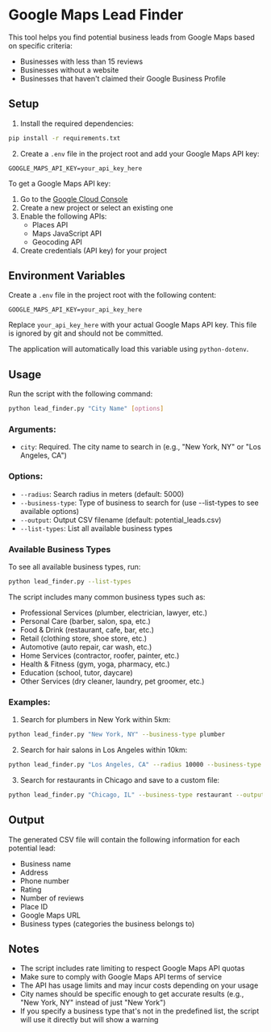 # Google Maps Lead Finder

This tool helps you find potential business leads from Google Maps based on specific criteria:
- Businesses with less than 15 reviews
- Businesses without a website
- Businesses that haven't claimed their Google Business Profile

## Setup

1. Install the required dependencies:
```bash
pip install -r requirements.txt
```

2. Create a `.env` file in the project root and add your Google Maps API key:
```
GOOGLE_MAPS_API_KEY=your_api_key_here
```

To get a Google Maps API key:
1. Go to the [Google Cloud Console](https://console.cloud.google.com/)
2. Create a new project or select an existing one
3. Enable the following APIs:
   - Places API
   - Maps JavaScript API
   - Geocoding API
4. Create credentials (API key) for your project

## Environment Variables

Create a `.env` file in the project root with the following content:

```
GOOGLE_MAPS_API_KEY=your_api_key_here
```

Replace `your_api_key_here` with your actual Google Maps API key. This file is ignored by git and should not be committed.

The application will automatically load this variable using `python-dotenv`.

## Usage

Run the script with the following command:

```bash
python lead_finder.py "City Name" [options]
```

### Arguments:
- `city`: Required. The city name to search in (e.g., "New York, NY" or "Los Angeles, CA")

### Options:
- `--radius`: Search radius in meters (default: 5000)
- `--business-type`: Type of business to search for (use --list-types to see available options)
- `--output`: Output CSV filename (default: potential_leads.csv)
- `--list-types`: List all available business types

### Available Business Types

To see all available business types, run:
```bash
python lead_finder.py --list-types
```

The script includes many common business types such as:
- Professional Services (plumber, electrician, lawyer, etc.)
- Personal Care (barber, salon, spa, etc.)
- Food & Drink (restaurant, cafe, bar, etc.)
- Retail (clothing store, shoe store, etc.)
- Automotive (auto repair, car wash, etc.)
- Home Services (contractor, roofer, painter, etc.)
- Health & Fitness (gym, yoga, pharmacy, etc.)
- Education (school, tutor, daycare)
- Other Services (dry cleaner, laundry, pet groomer, etc.)

### Examples:

1. Search for plumbers in New York within 5km:
```bash
python lead_finder.py "New York, NY" --business-type plumber
```

2. Search for hair salons in Los Angeles within 10km:
```bash
python lead_finder.py "Los Angeles, CA" --radius 10000 --business-type salon
```

3. Search for restaurants in Chicago and save to a custom file:
```bash
python lead_finder.py "Chicago, IL" --business-type restaurant --output chicago_restaurants.csv
```

## Output

The generated CSV file will contain the following information for each potential lead:
- Business name
- Address
- Phone number
- Rating
- Number of reviews
- Place ID
- Google Maps URL
- Business types (categories the business belongs to)

## Notes

- The script includes rate limiting to respect Google Maps API quotas
- Make sure to comply with Google Maps API terms of service
- The API has usage limits and may incur costs depending on your usage
- City names should be specific enough to get accurate results (e.g., "New York, NY" instead of just "New York")
- If you specify a business type that's not in the predefined list, the script will use it directly but will show a warning 
